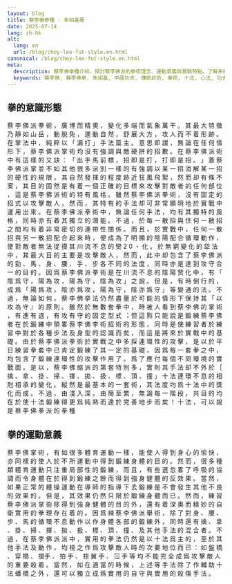 ```yaml
---
layout: blog
title: 蔡李佛拳種 - 朱紹基著
date: 2025-07-14
lang: zh-hk
alt:
  lang: en
  url: /blog/choy-lee-fut-style.en.html
canonical: /blog/choy-lee-fut-style.en.html
meta:
  description: 蔡李佛拳種介紹，探討蔡李佛派的拳術理念、運動意義與實戰特點。了解朱紹基師傅著作，認識中國傳統功夫的精髓與十法心法。
  keywords: 蔡李佛, 蔡李佛拳, 朱紹基, 中國功夫, 傳統武術, 拳術, 十法, 心法, 功夫教學, 實戰武術, 武術歷史, Choy Lee Fut, Chinese Kung Fu, Kung Fu Sydney
---
```


## 拳的意識形態

蔡 李 佛 派 拳 術 ， 廣 博 ⽽ 精 奧 ， 變 化 多 端
⽽ 氣 象 萬 ⼲ 。 其 最 ⼤ 特 徵 乃 靜 如 山 岳 ， 動
脫 免 ， 運 動 ⾃ 然 ， 舒 展 ⼤ ⽅ ， 攻 ⼈ ⽽ 不 着 形
跡 。 在 掌 法 中 ， 純 粹 以 「 漏 打 」 ⼿ 法 篇 主 。
意 思 即 謂 ， 無 論 在 任 何 情 形 下 ， 蔡 李 佛 派 掌
術 均 沒 有 強 調 與 敵 硬 拼 的 招 數 。 在 蔡 李 佛 派
術 中 有 這 樣 的 ⼜ 訣 ： 「 出 ⼿ ⾺ 前 標 ， 招 即
是 打 ， 打 即 是 招 。 」 蓋 蔡 李 佛 派 掌 並 不 如 其
他 很 多 派 別 ⼀ 樣 的 有 強 調 以 某 ⼀ 招 消 解 某 ⼀
招 的 硬 性 的 規 限 ， 其 ⾃ 然 發 揮 的 程 度 跡 近 狂
風 ⾶ 絮 ， 然 ⽽ 却 有 條 不 案 ， 其 ⽬ 的 固 然 是 有
着 ⼀ 個 正 確 的 ⽬ 標 來 攻 擊 對 敵 者 的 任 何 部 位
， 這 是 蔡 李 佛 派 術 的 特 有 風 格 。
雖 然 蔡 李 佛 派 拳 術 ， 沒 有 固 定 的 招 式 以
攻 擊 敵 ⼈ ， 然 ⽽ ， 其 特 有 的 ⼿ 法 却 可 非 常 顯
明 地 於 實 戰 中 運 ⽤ 出 來 。 在 蔡 李 佛 派 拳 術 中
， 無 論 任 何 ⼿ 法 ， 均 有 其 獨 特 的 風 格 ， 同 時
亦 有 着 其 獨 ⽴ 的 潛 能 。 不 過 ， 於 每 ⼀ 散 招 與
住 何 ⼀ 散 招 之 間 均 有 着 非 常 密 切 的 連 帶 性 關
係 。 ⽽ 且 ， 於 實 戰 中 ， 任 何 ⼀ 散 招 與 另 ⼀ 散
招 配 合 起 來 時 ， 便 成 為 了 明 顯 的 陰 陽 配 合 循
環 動 作 ， 使 對 敵 者 無 法 捉 摸 其 川 流 不 息 的 𤓖
2 0 ・
化 。 於 無 窮 變 化 的 牮 法 中 ， 其 最 ⼤ ⽬ 的 主 要
是 攻 擊 敵 ⼈ ， 然 ⽽ ， 此 中 却 包 含 了 蔡 李 佛 派
的 勁 、 ⾺ 、 身 、 腰 、 ⼿ 、 步 各 不 同 的 法 度 ，
同 時 亦 是 達 到 攻 守 合 ⼀ 的 ⽬ 的 。 因 爲 蔡 李 佛
派 拳 術 是 在 川 流 不 息 的 陰 陽 赞 化 中 ， 有 「 陰
爲 守 ， 陽 為 攻 ， 陽 為 守 ， 陰 為 攻 」 之 說 。 但
是 ， 有 時 倒 ⾏ 的 ， 成 爲 「 陽 爲 攻 ， 陰 亦 爲 攻
， 陽 為 守 ， 陰 亦 爲 守 」 等 變 通 的 法 。 不 過
， 無 論 如 何 ， 蔡 李 佛 挙 法 仍 然 盡 量 於 可 能 的
情 形 下 保 持 其 「 以 攻 為 守 』 的 原 則 。 雖 然 於
無 數 套 拳 中 ， 時 被 ⼈ 看 到 蔡 李 佛 的 掌 術 ， 有
進 有 退 ， 有 攻 有 守 的 固 定 型 式 ︔ 但 這 㸃 只 能
說 是 鍛 練 蔡 李 佛 者 在 於 鍛 練 中 領 畧 蔡 李 佛 李
術 招 術 的 形 態 ， 同 時 是 使 練 習 者 於 練 習 中 對
於 各 種 步 法 及 身 型 的 認 識 ⽽ 矣 ， ⽽ 這 是 將 來
於 實 戰 中 的 基 礎 。
由 於 蔡 李 佛 派 拳 術 於 實 戰 之 中 多 採 連 環
性 的 攻 擊 ， 是 以 於 平 ⽇ 練 習 拳 套 中 已 肯 定 鍛
練 了 其 ⼀ 定 的 基 礎 ， 因 爲 每 ⼀ 套 拳 之 中 ， 均
包 含 了 鍛 練 連 環 性 的 攻 擊 作 ⽤ 了 。 爲 了 應 付
每 個 不 同 環 境 的 實 戰 ⾯ ， 是 以 ， 蔡 李 佛 缩
派 的 第 套 特 別 多 ， 實 則 其 ⼿ 法 却 不 外 於 ［ 擒
、 拿 、 掛 、 掃 、 揮 、 拋 、 扱 、 標 、 頂 、 撞 」
⼗ 法 連 環 不 息 的 相 尅 相 承 的 變 化 。 縦 然 是 最
基 本 的 ⼀ 套 術 ， 其 法 度 均 爲 ⼗ 法 中 的 獎 化
⽽ 成 。 不 過 ， 由 淺 入 深 ， 由 簡 至 繁 ， 無 論 每
⼀ 階 段 ， 共 ⽬ 的 均 在 於 使 ⼗ 法 鍛 練 得 更 爲 純
熟 ⽽ 達 於 完 善 地 步 ⽽ 矣 ！ ⼗ 法 ， 可 以 說 是 蔡
李 佛 拳 派 的 拳 種 

## 拳的運動意義

蔡 李 佛 掌 術 ， 有 如 很 多 體 育 運 動 ⼀ 樣 ，
能 使 ⼈ 得 到 身 ⼼ 的 愉 快 ， 亦 同 樣 的 使 ⼈ 於 不
所 運 動 中 得 到 鍛 練 身 體 的 ⽬ 的 。 然 ⽽ ， 很 多
種 類 體 育 運 動 只 注 重 局 部 性 的 鍛 練 ， ⽽ 且 ，
有 些 選 忽 畧 了 呼 吸 的 協 調 ⽽ 令 身 體 在 於 得 到
鍛 練 之 餘 ⽽ 得 到 強 身 健 體 的 反 效 果 。 當 然 ，
如 果 正 常 的 體 操 運 動 在 導 師 的 指 導 下 去 鍛 練
是 不 會 發 ⽣ 其 他 不 良 的 效 果 的 。 但 是 ， 其 效
果 仍 然 只 限 於 鍛 練 身 體 ⽽ 已 。 然 ⽽ ， 練 習 蔡
李 佛 派 掌 術 除 得 到 強 身 健 體 的 ⽬ 的 外 ， 還 有
着 深 奧 ⽽ 精 妙 的 ⾃ 衛 實 ⽤ 的 拳 理 存 在 着 的 。
因 爲 辣 蔡 李 佛 派 舉 術 ， 除 了 對 身 、 腰 、 步 、
⾺ 的 循 環 不 息 動 作 以 作 身 體 各 部 的 鍛 練 外 ，
同 時 還 有 擒 、 拿 、 掛 、 掃 、 揮 、 拋 、 扱 、 標
、 頂 、 撞 、 及 其 他 ⼿ 法 的 混 合 者 。 不 過 ， 在
蔡 李 佛 派 派 中 ， 實 ⽤ 的 拳 法 仍 然 是 以 ⼗ 法
爲 主 的 ， 至 於 其 他 ⼿ 法 及 動 作 ， 均 視 之 作 爲
攻 擊 敵 ⼈ 時 的 次 要 地 位 ⽽ 已 ： 如 盤 橋 、 穿 橋
、  擸⼿ 、 拍 ⼿ 、 掠 翼 ⼿ 、 冚 ⼿ 等 均 不 能 完 全
成 爲 攻 擊 敵 ⼈ 的 重 要 殺 着 。 當 然 ， 如 在 適 當
的 時 候 ， 上 述 等 ⼿ 法 除 了 作 輔 助 ⼗ 法 蟠 橋 之
外 ， 還 可 以 獨 ⽴ 成 爲 實 ⽤ 的 ⾃ 守 與 實 ⽤ 的 殺
傷 ⼿ 法 。
